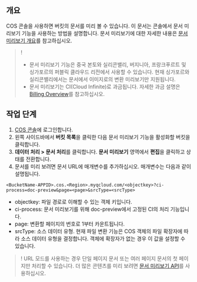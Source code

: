 ## 개요

COS 콘솔을 사용하면 버킷의 문서를 미리 볼 수 있습니다. 이 문서는 콘솔에서 문서 미리보기 기능을 사용하는 방법을 설명합니다. 문서 미리보기에 대한 자세한 내용은 [문서 미리보기 개요](https://intl.cloud.tencent.com/document/product/436/49159)를 참고하십시오.


>!
>- 문서 미리보기 기능은 중국 본토와 실리콘밸리, 버지니아, 프랑크푸르트 및 싱가포르의 퍼블릭 클라우드 리전에서 사용할 수 있습니다. 현재 싱가포르와 실리콘밸리에서는 문서에서 이미지로의 변환 미리보기만 지원됩니다.
>- 문서 미리보기는 CI(Cloud Infinite)로 과금됩니다. 자세한 과금 설명은 [Billing Overview](https://intl.cloud.tencent.com/document/product/1045/33431)를 참고하십시오.


## 작업 단계

1. [COS 콘솔](https://console.cloud.tencent.com/cos5)에 로그인합니다.
2. 왼쪽 사이드바에서 **버킷 목록**을 클릭한 다음 문서 미리보기 기능을 활성화할 버킷을 클릭합니다.
3. **데이터 처리 > 문서 처리**를 클릭합니다. **문서 미리보기** 영역에서 **편집**을 클릭하고 상태를 전환합니다.
4. 문서를 미리 보려면 문서 URL에 매개변수를 추가하십시오. 매개변수는 다음과 같이 설명됩니다.
```plaintext
<BucketName-APPID>.cos.<Region>.myqcloud.com/<objectkey>?ci-process=doc-preview&page=<page>&srcType=<srcType>
```
 - objectkey: 파일 경로로 이해할 수 있는 객체 키입니다.
 - ci-process: 문서 미리보기를 위해 doc-preview에서 고정된 CI의 처리 기능입니다.
 - page: 변환할 페이지의 번호로 1부터 카운트됩니다.
 - srcType: 소스 데이터 유형. 현재 파일 변환 기능은 COS 객체의 파일 확장자에 따라 소스 데이터 유형을 결정합니다. 객체에 확장자가 없는 경우 이 값을 설정할 수 있습니다.


>! URL 모드를 사용하는 경우 단일 페이지 문서 또는 여러 페이지 문서의 첫 페이지만 처리할 수 있습니다. 더 많은 콘텐츠를 미리 보려면 [문서 미리보기 API](https://intl.cloud.tencent.com/document/product/436/49404)를 사용하십시오.
>
